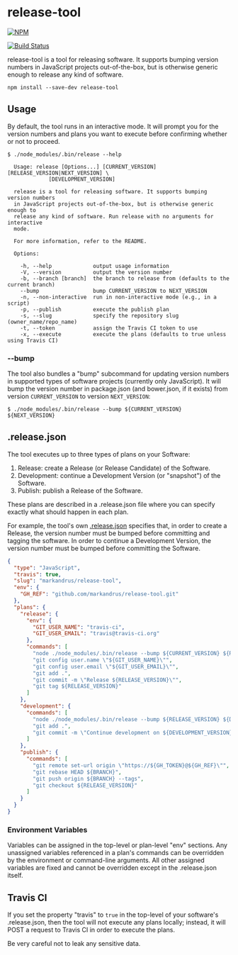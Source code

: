 release-tool
============

[![NPM](https://nodei.co/npm/release-tool.png?downloads=true&stars=true)](https://nodei.co/npm/release-tool/)

[![Build Status](https://secure.travis-ci.org/markandrus/release-tool.svg)](http://travis-ci.org/markandrus/release-tool)

release-tool is a tool for releasing software. It supports bumping version
numbers in JavaScript projects out-of-the-box, but is otherwise generic enough
to release any kind of software.

```
npm install --save-dev release-tool
```

Usage
-----

By default, the tool runs in an interactive mode. It will prompt you for the
version numbers and plans you want to execute before confirming whether or not
to proceed.

```
$ ./node_modules/.bin/release --help

  Usage: release [Options...] [CURRENT_VERSION] [RELEASE_VERSION|NEXT_VERSION] \
             [DEVELOPMENT_VERSION]

  release is a tool for releasing software. It supports bumping version numbers
  in JavaScript projects out-of-the-box, but is otherwise generic enough to
  release any kind of software. Run release with no arguments for interactive
  mode.

  For more information, refer to the README.

  Options:

    -h, --help             output usage information
    -V, --version          output the version number
    -b, --branch [branch]  the branch to release from (defaults to the current branch)
    --bump                 bump CURRENT_VERSION to NEXT_VERSION
    -n, --non-interactive  run in non-interactive mode (e.g., in a script)
    -p, --publish          execute the publish plan
    -s, --slug             specify the repository slug (owner_name/repo_name)
    -t, --token            assign the Travis CI token to use
    -x, --execute          execute the plans (defaults to true unless using Travis CI)

```

### --bump

The tool also bundles a "bump" subcommand for updating version numbers in
supported types of software projects (currently only JavaScript). It will bump
the version number in package.json (and bower.json, if it exists) from version
`CURRENT_VERSION` to version `NEXT_VERSION`:

```
$ ./node_modules/.bin/release --bump ${CURRENT_VERSION} ${NEXT_VERSION}
```

.release.json
-------------

The tool executes up to three types of plans on your Software:

1. Release: create a Release (or Release Candidate) of the Software.
2. Development: continue a Development Version (or "snapshot") of the Software.
3. Publish: publish a Release of the Software.

These plans are described in a .release.json file where you can specify exactly
what should happen in each plan.

For example, the tool's own [.release.json](.release.json) specifies that, in
order to create a Release, the version number must be bumped before committing
and tagging the software. In order to continue a Development Version, the
version number must be bumped before committing the Software.


```json
{
  "type": "JavaScript",
  "travis": true,
  "slug": "markandrus/release-tool",
  "env": {
    "GH_REF": "github.com/markandrus/release-tool.git"
  },
  "plans": {
    "release": {
      "env": {
        "GIT_USER_NAME": "travis-ci",
        "GIT_USER_EMAIL": "travis@travis-ci.org"
      },
      "commands": [
        "node ./node_modules/.bin/release --bump ${CURRENT_VERSION} ${RELEASE_VERSION}",
        "git config user.name \"${GIT_USER_NAME}\"",
        "git config user.email \"${GIT_USER_EMAIL}\"",
        "git add .",
        "git commit -m \"Release ${RELEASE_VERSION}\"",
        "git tag ${RELEASE_VERSION}"
      ]
    },
    "development": {
      "commands": [
        "node ./node_modules/.bin/release --bump ${RELEASE_VERSION} ${DEVELOPMENT_VERSION}",
        "git add .",
        "git commit -m \"Continue development on ${DEVELOPMENT_VERSION}\""
      ]
    },
    "publish": {
      "commands": [
        "git remote set-url origin \"https://${GH_TOKEN}@${GH_REF}\"",
        "git rebase HEAD ${BRANCH}",
        "git push origin ${BRANCH} --tags",
        "git checkout ${RELEASE_VERSION}"
      ]
    }
  }
}
```

### Environment Variables

Variables can be assigned in the top-level or plan-level "env" sections. Any
unassigned variables referenced in a plan's commands can be overridden by the
environment or command-line arguments. All other assigned variables are fixed
and cannot be overridden except in the .release.json itself.

Travis CI
---------

If you set the property "travis" to `true` in the top-level of your software's
.release.json, then the tool will not execute any plans locally; instead, it
will POST a request to Travis CI in order to execute the plans.

Be very careful not to leak any sensitive data.
